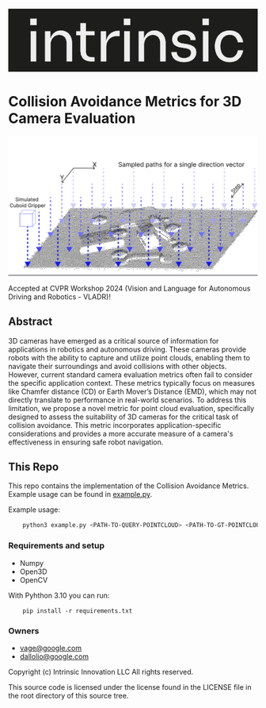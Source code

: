 ![alt text](images/logo.png)

# Collision Avoidance Metrics for 3D Camera Evaluation

![alt text](images/collision_metric_viz.png)

Accepted at CVPR Workshop 2024 (Vision and Language for Autonomous Driving and Robotics - VLADR)!

## Abstract
3D cameras have emerged as a critical source of information for applications in robotics and autonomous driving. These cameras provide robots with the ability to capture and utilize point clouds, enabling them to navigate their surroundings and avoid collisions with other objects. However, current standard camera evaluation metrics often fail to consider the specific application context. These metrics typically focus on measures like Chamfer distance (CD) or Earth Mover’s Distance (EMD), which may not directly translate to performance in real-world scenarios. To address this limitation, we propose a novel metric for point cloud evaluation, specifically designed to assess the suitability of 3D cameras for the critical task of collision avoidance. This metric incorporates application-specific considerations and provides a more accurate measure of a camera's effectiveness in ensuring safe robot navigation.

## This Repo
This repo contains the implementation of the Collision Avoidance Metrics. Example usage can be found in [example.py](example.py).

Example usage:

```sh
    python3 example.py <PATH-TO-QUERY-POINTCLOUD> <PATH-TO-GT-POINTCLOUD>
```

### Requirements and setup

- Numpy
- Open3D
- OpenCV

With Pyhthon 3.10 you can run:
```
    pip install -r requirements.txt
```

### Owners
- vage@google.com
- dallolio@google.com

Copyright (c) Intrinsic Innovation LLC
All rights reserved.

This source code is licensed under the license found in the
LICENSE file in the root directory of this source tree.

